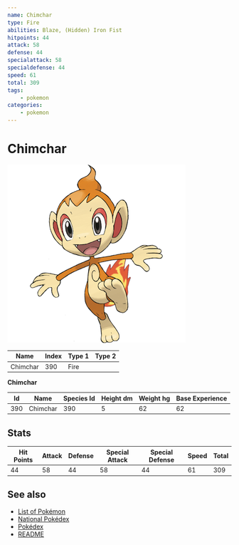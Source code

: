 ```yaml
---
name: Chimchar
type: Fire
abilities: Blaze, (Hidden) Iron Fist
hitpoints: 44
attack: 58
defense: 44
specialattack: 58
specialdefense: 44
speed: 61
total: 309
tags:
    - pokemon
categories:
    - pokemon
---
```


# Chimchar


![Chimchar](images/390.png)

| **Name** | **Index** | **Type 1** | **Type 2** |
|----|----|----|----|
| Chimchar | 390 | Fire  |  |

**Chimchar** 




| **Id** | **Name** | **Species Id** | **Height dm** | **Weight hg** | **Base Experience** |
|--------|----------|----------------|------------|------------|---------------------|
| 390 | Chimchar | 390 | 5 | 62 | 62 |



## Stats

| **Hit Points** | **Attack** | **Defense** | **Special Attack** | **Special Defense** | **Speed** | **Total** |
|----------------|------------|-------------|--------------------|---------------------|-----------|-----------|
| 44 | 58 | 44 | 58 | 44 | 61 | 309 |

## See also

- [List of Pokémon](../pokemon.md)
- [National Pokédex](../national_pokedex.md)
- [Pokédex](../pokedex.md)
- [README](../README.md)
